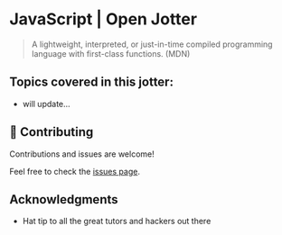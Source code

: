 # JavaScript | Open Jotter

> A lightweight, interpreted, or just-in-time compiled programming language with first-class functions. (MDN)

## Topics covered in this jotter:

- will update...

## 🤝 Contributing

Contributions and issues are welcome!

Feel free to check the [issues page](/issues).

## Acknowledgments

- Hat tip to all the great tutors and hackers out there
